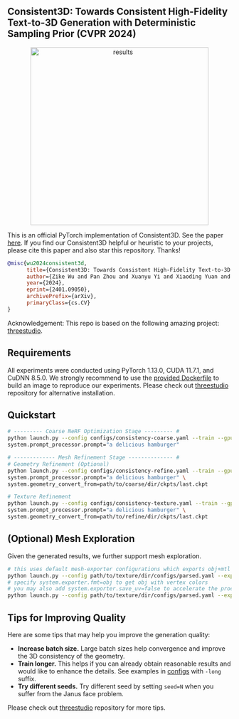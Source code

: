 ## Consistent3D: Towards Consistent High-Fidelity Text-to-3D Generation with Deterministic Sampling Prior (CVPR 2024)

<div  align="center">    
<img src="./load/assets.gif" alt="results" width="400">
</div>

This is an official PyTorch implementation of Consistent3D. See the paper [here](https://arxiv.org/abs/2401.09050). If you find our Consistent3D helpful or heuristic to your projects, please cite this paper and also star this repository. Thanks!

```bibtex
@misc{wu2024consistent3d,
      title={Consistent3D: Towards Consistent High-Fidelity Text-to-3D Generation with Deterministic Sampling Prior}, 
      author={Zike Wu and Pan Zhou and Xuanyu Yi and Xiaoding Yuan and Hanwang Zhang},
      year={2024},
      eprint={2401.09050},
      archivePrefix={arXiv},
      primaryClass={cs.CV}
}
```

Acknowledgement: This repo is based on the following amazing project: [threestudio](https://github.com/threestudio-project/threestudio).

## Requirements
All experiments were conducted using PyTorch 1.13.0, CUDA 11.7.1, and CuDNN 8.5.0. We strongly recommend to use the [provided Dockerfile](./docker/Dockerfile) to build an image to reproduce our experiments.
Please check out [threestudio](https://github.com/threestudio-project/threestudio) repository for alternative installation.

## Quickstart
```.bash
# --------- Coarse NeRF Optimization Stage --------- #
python launch.py --config configs/consistency-coarse.yaml --train --gpu 0 \
system.prompt_processor.prompt="a delicious hamburger"

# ------------- Mesh Refinement Stage -------------- #
# Geometry Refinement (Optional)
python launch.py --config configs/consistency-refine.yaml --train --gpu 0 \
system.prompt_processor.prompt="a delicious hamburger" \
system.geometry_convert_from=path/to/coarse/dir/ckpts/last.ckpt

# Texture Refinement
python launch.py --config configs/consistency-texture.yaml --train --gpu 0 \
system.prompt_processor.prompt="a delicious hamburger" \
system.geometry_convert_from=path/to/refine/dir/ckpts/last.ckpt


```

## (Optional) Mesh Exploration
Given the generated results, we further support mesh exploration.
```.bash
# this uses default mesh-exporter configurations which exports obj+mtl
python launch.py --config path/to/texture/dir/configs/parsed.yaml --export --gpu 0 resume=path/to/refine/dir/ckpts/last.ckpt system.exporter_type=mesh-exporter
# specify system.exporter.fmt=obj to get obj with vertex colors
# you may also add system.exporter.save_uv=false to accelerate the process, suitable for a quick peek of the result
python launch.py --config path/to/texture/dir/configs/parsed.yaml --export --gpu 0 resume=path/to/refine/dir/ckpts/last.ckpt system.exporter_type=mesh-exporter system.exporter.fmt=obj

```

## Tips for Improving Quality
Here are some tips that may help you improve the generation quality:
- **Increase batch size.** Large batch sizes help convergence and improve the 3D consistency of the geometry. 
- **Train longer.** This helps if you can already obtain reasonable results and would like to enhance the details. See examples in [configs](./configs) with `-long` suffix.
- **Try different seeds.** Try different seed by setting `seed=N` when you suffer from the Janus face problem. 




Please check out [threestudio](https://github.com/threestudio-project/threestudio) repository for more tips.
